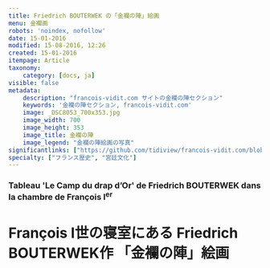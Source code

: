 ```yaml
---
title: Friedrich BOUTERWEK の「金襴の陣」絵画
menu: 金襴画
robots: 'noindex, nofollow'
date: 15-01-2016
modified: 15-08-2016, 12:26
created: 15-01-2016
itempage: Article
taxonomy:
    category: [docs, ja]
visible: false
metadata:
    description: "francois-vidit.com サイトの金襴の陣セクション"
    keywords: '金襴の陣セクション, francois-vidit.com'
    image: _DSC8053_700x353.jpg
    image_width: 700
    image_height: 353
    image_title: 金襴の陣
    image_legend: "金襴の陣絵画の写真"
significantlinks: ["https://github.com/tidiview/francois-vidit.com/blob/develop/user/sites/docs/pages/01.reference/chateaux-de-la-loire/chambord/drap-d-or/docs.ja.md"]
specialty: ["フランス歴史", "宮廷文化"]
---
```

### Tableau 'Le Camp du drap d’Or' de Friedrich BOUTERWEK dans la chambre de François I<sup>er</sup>

# François I世の寝室にある Friedrich BOUTERWEK作 「金襴の陣」絵画